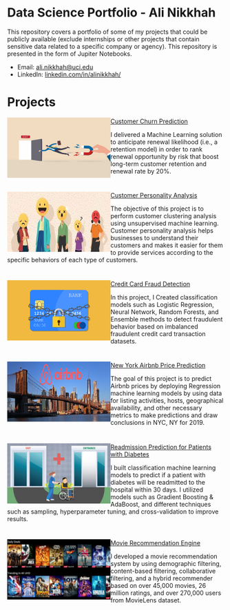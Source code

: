 # Data Science Portfolio - Ali Nikkhah
This repository covers a portfolio of some of my projects that could be publicly available (exclude internships or other projects that contain sensitive data related to a specific company or agency). This repository is presented in the form of Jupiter Notebooks.

- Email: ali.nikkhah@uci.edu
- LinkedIn: [linkedin.com/in/alinikkhah/](https://www.linkedin.com/in/alinikkhah/)

# Projects

<!-- Customer Churn Prediction  -->

<img align="left" width="240" height="140" src="https://github.com/91104311/Portfolio/blob/main/Images/Churn.jpeg"> [Customer Churn Prediction](https://github.com/91104311/Portfolio/tree/main/Customer%20Churn%20Prediction)

I delivered a Machine Learning solution to anticipate renewal likelihood (i.e., a retention model) in order to rank renewal opportunity by risk that boost long-term customer retention and renewal rate by 20%.

<!-- Customer Personality Analysis  -->
# 
<img align="left" width="240" height="140" src="https://github.com/91104311/Portfolio/blob/main/Images/customer.jpeg"> [Customer Personality Analysis](https://github.com/91104311/Portfolio/tree/main/Customer%20Personality%20Analysis)

The objective of this project is to perform customer clustering analysis using unsupervised machine learning. Customer personality analysis helps businesses to understand their customers and makes it easier for them to provide services according to the specific behaviors of each type of customers.


<!-- Credit Card Fraud Detection  -->
# 
<img align="left" width="240" height="140" src="https://github.com/91104311/Portfolio/blob/main/Images/fraud.jpeg"> [Credit Card Fraud Detection](https://github.com/91104311/Portfolio/tree/main/Credit%20Card%20Fraud%20Detection)

In this project, I Created classification models such as Logistic Regression, Neural Network, Random Forests, and Ensemble methods to detect fraudulent behavior based on imbalanced fraudulent credit card transaction datasets.

<!-- New York Airbnb Price Prediction  -->
# 
<img align="left" width="240" height="140" src="https://github.com/91104311/Portfolio/blob/main/Images/Airbnb.jpeg"> [New York Airbnb Price Prediction](https://github.com/91104311/Portfolio/tree/main/New%20York%20Airbnb%20Price%20Prediction)

The goal of this project is to predict Airbnb prices by deploying Regression machine learning models by using data for listing activities, hosts, geographical availability, and other necessary metrics to make predictions and draw conclusions in NYC, NY for 2019. 

<!-- Readmission Prediction for Patients with Diabetes  -->
# 
<img align="left" width="240" height="140" src="https://github.com/91104311/Portfolio/blob/main/Images/READMISSION.jpeg"> [Readmission Prediction for Patients with Diabetes](https://github.com/91104311/Portfolio/tree/main/Readmission%20Prediction%20for%20Patients%20with%20Diabetes)

I built classification machine learning models to predict if a patient with diabetes will be readmitted to the hospital within 30 days. I utilized models such as Gradient Boosting & AdaBoost, and different techniques such as sampling, hyperparameter tuning, and cross-validation to improve results.

<!-- Movie Recommendation Engine  -->
# 
<img align="left" width="240" height="140" src="https://github.com/91104311/Portfolio/blob/main/Images/Movie.jpeg"> [Movie Recommendation Engine](https://github.com/91104311/Portfolio/tree/main/Movie%20Recommendation%20Engine)

I developed a movie recommendation system by using demographic filtering, content-based filtering, collaborative filtering, and a hybrid recommender based on over 45,000 movies, 26 million ratings, and over 270,000 users from MovieLens dataset.


